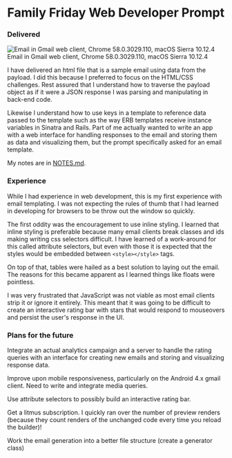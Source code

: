 # Family Friday Web Developer Prompt

### Delivered

![Email in Gmail web client, Chrome 58.0.3029.110, macOS Sierra 10.12.4](
  http://i.imgur.com/8wpFteh.png
  )
Email in Gmail web client, Chrome 58.0.3029.110, macOS Sierra 10.12.4

I have delivered an html file that is a sample email using data from the
payload. I did this because I preferred to focus on the HTML/CSS challenges.
Rest assured that I understand how to traverse the payload object as if it were
a JSON response I was parsing and manipulating in back-end code.

Likewise I understand how to use keys in a template to reference data passed to
the template such as the way ERB templates receive instance variables in Sinatra
and Rails. Part of me actually wanted to write an app with a web interface for
handling responses to the email and storing them as data and visualizing them,
but the prompt specifically asked for an email template.

My notes are in [NOTES.md](NOTES.md).

### Experience

While I had experience in web development, this is my first experience with
email templating. I was not expecting the rules of thumb that I had learned in
developing for browsers to be throw out the window so quickly.

The first oddity was the encouragement to use inline styling. I learned that
inline styling is preferable because many email clients break classes and ids
making writing css selectors difficult. I have learned of a work-around for this
called attribute selectors, but even with those it is expected that the styles
would be embedded between ```<style></style>``` tags.

On top of that, tables were hailed as a best solution to laying out the email.
The reasons for this became apparent as I learned things like floats were
pointless.

I was very frustrated that JavaScript was not viable as most email clients strip
it or ignore it entirely. This meant that it was going to be difficult to create
an interactive rating bar with stars that would respond to mouseovers and
persist the user's response in the UI.

### Plans for the future

Integrate an actual analytics campaign and a server to handle the rating
queries with an interface for creating new emails and storing and visualizing
response data.

Improve upon mobile responsiveness, particularly on the Android 4.x gmail
client. Need to write and integrate media queries.

Use attribute selectors to possibly build an interactive rating bar.

Get a litmus subscription. I quickly ran over the number of preview renders
(because they count renders of the unchanged code every time you reload the
builder)!

Work the email generation into a better file structure (create a generator
class)
